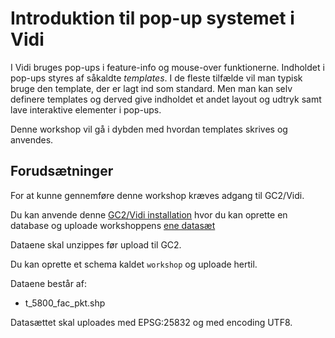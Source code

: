 # Introduktion til pop-up systemet i Vidi

I Vidi bruges pop-ups i feature-info og mouse-over funktionerne. Indholdet i pop-ups styres af såkaldte *templates*. 
I de fleste tilfælde vil man typisk bruge den template, der er lagt ind som standard. Men man kan selv definere templates 
og derved give indholdet et andet layout og udtryk samt lave interaktive elementer i pop-ups.   

Denne workshop vil gå i dybden med hvordan templates skrives og anvendes.

## Forudsætninger
For at kunne gennemføre denne workshop kræves adgang til GC2/Vidi.

Du kan anvende denne [GC2/Vidi installation](https://swarm.gc2.io/) hvor du kan oprette en database og uploade workshoppens [ene datasæt](https://github.com/gc2vidi/workshops/raw/main/Vidi-pop-ups/data/data.zip)

Dataene skal unzippes før upload til GC2.

Du kan oprette et schema kaldet `workshop` og uploade hertil.

Dataene består af:

* t_5800_fac_pkt.shp

Datasættet skal uploades med EPSG:25832 og med encoding UTF8.

